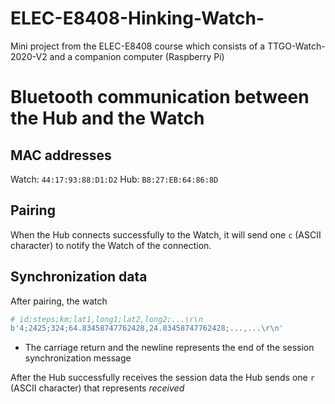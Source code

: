 # ELEC-E8408-Hinking-Watch-
Mini project from the ELEC-E8408 course which consists of a TTGO-Watch-2020-V2 and a companion computer (Raspberry Pi)


# Bluetooth communication between the Hub and the Watch 
## MAC addresses
Watch: `44:17:93:88:D1:D2`
Hub: `B8:27:EB:64:86:8D`

## Pairing
When the Hub connects successfully to the Watch, it will send one `c` (ASCII character) to notify the Watch of the connection.

## Synchronization data
After pairing, the watch
```python
# id;steps;km;lat1,long1;lat2,long2;...\r\n
b'4;2425;324;64.83458747762428,24.83458747762428;...,...\r\n'
```
- The carriage return and the newline represents the end of the session synchronization message

After the Hub successfully receives the session data the Hub sends one `r` (ASCII character) that represents *received*